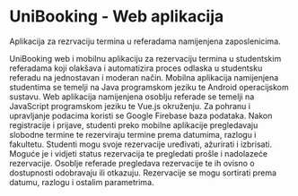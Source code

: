 # UniBooking - Web aplikacija

Aplikacija za rezrvaciju termina u referadama namijenjena zaposlenicima.

UniBooking web i mobilnu aplikaciju za rezervaciju termina u studentskim referadama koji olakšava i automatizira proces odlaska u studentsku referadu na jednostavan i moderan način. Mobilna aplikacija  namijenjena studentima se temelji na Java programskom jeziku te Android operacijskom sustavu. Web aplikacija namijenjena osoblju referade se temelji na JavaScript programskom jeziku te Vue.js okruženju. Za pohranu i upravljanje podacima koristi se Google Firebase baza podataka. Nakon registracije i prijave, studenti preko mobilne aplikacije pregledavaju slobodne termine te rezerviraju termine prema datumima, razlogu i fakultetu. Studenti mogu svoje rezervacije uređivati, ažurirati i izbrisati. Moguće je i vidjeti status rezervacija te pregledati prošle i nadolazeće rezervacije. Osoblje referade pregledava rezervacije te ih ovisno o dostupnosti odobravaju ili otkazuju. Rezervacije se mogu sortirati prema datumu, razlogu i ostalim parametrima.

